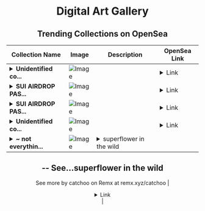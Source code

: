 <div align="center">

# Digital Art Gallery

## Trending Collections on OpenSea

| Collection Name                       | Image                                                                                     | Description                       | OpenSea Link                                                                                          |
|---------------------------------------|-------------------------------------------------------------------------------------------|-----------------------------------|--------------------------------------------------------------------------------------------------------|
| **<details><summary>Unidentified co...</summary>Unidentified contract 2a11f297-d86f-4f1f-8efa-e57f05b9e2f2</details>** | ![Image](https://i.seadn.io/s/raw/files/654b7e9c6f93abe8d20f6c1ead4af558.png?w=500&auto=format?w=200&auto=format) |  | <details><summary>Link</summary>[Unidentified contract 2a11f297-d86f-4f1f-8efa-e57f05b9e2f2](https://opensea.io/collection/unidentified-contract-2a11f297-d86f-4f1f-8efa-e57f)</details> |
| **<details><summary>SUI AIRDROP PAS...</summary>SUI AIRDROP PASS</details>** | ![Image](https://i.seadn.io/s/raw/files/1397fb0ee9092e0641d9878528b70246.png?w=500&auto=format?w=200&auto=format) |  | <details><summary>Link</summary>[SUI AIRDROP PASS](https://opensea.io/collection/sui-airdrop-pass-610)</details> |
| **<details><summary>SUI AIRDROP PAS...</summary>SUI AIRDROP PASS</details>** | ![Image](https://i.seadn.io/s/raw/files/1397fb0ee9092e0641d9878528b70246.png?w=500&auto=format?w=200&auto=format) |  | <details><summary>Link</summary>[SUI AIRDROP PASS](https://opensea.io/collection/sui-airdrop-pass-609)</details> |
| **<details><summary>Unidentified co...</summary>Unidentified contract 00905392-2e2b-40e7-802d-5fd0b62fdf4d</details>** | ![Image](https://i.seadn.io/s/raw/files/654b7e9c6f93abe8d20f6c1ead4af558.png?w=500&auto=format?w=200&auto=format) |  | <details><summary>Link</summary>[Unidentified contract 00905392-2e2b-40e7-802d-5fd0b62fdf4d](https://opensea.io/collection/unidentified-contract-00905392-2e2b-40e7-802d-5fd0)</details> |
| **<details><summary>~ not everythin...</summary>~ not everything wild wants to be tamed ~</details>** | ![Image](https://i.seadn.io/s/raw/files/f0d112deb52abd0014e58c9433c53cf1.jpg?w=500&auto=format?w=200&auto=format) | <details><summary>superflower in the wild
--
See...</summary>superflower in the wild
--
See more by catchoo on Remx at remx.xyz/catchoo</details> | <details><summary>Link</summary>[~ not everything wild wants to be tamed ~](https://opensea.io/collection/not-everything-wild-wants-to-be-tamed)</details> |

</div>